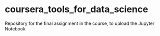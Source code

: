 # coursera_tools_for_data_science

Repository for the final assignment in the course, to upload the Jupyter Notebook
